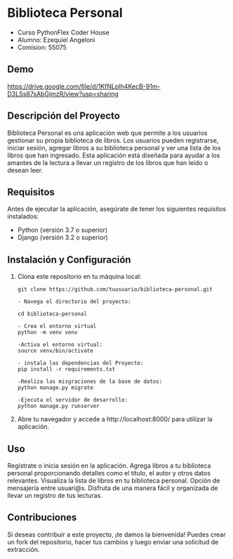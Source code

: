 # Biblioteca Personal

- Curso PythonFlex Coder House
- Alumno: Ezequiel Angeloni
- Comision: 55075

## Demo

https://drive.google.com/file/d/1KfNLpIh4KecB-91m-D3LSs87sAbGjmzR/view?usp=sharing

## Descripción del Proyecto

Biblioteca Personal es una aplicación web que permite a los usuarios gestionar su propia biblioteca de libros. Los usuarios pueden registrarse, iniciar sesión, agregar libros a su biblioteca personal y ver una lista de los libros que han ingresado. Esta aplicación está diseñada para ayudar a los amantes de la lectura a llevar un registro de los libros que han leído o desean leer.

## Requisitos

Antes de ejecutar la aplicación, asegúrate de tener los siguientes requisitos instalados:

- Python (versión 3.7 o superior)
- Django (versión 3.2 o superior)

## Instalación y Configuración

1. Clona este repositorio en tu máquina local:

   ```shell
   git clone https://github.com/tuusuario/biblioteca-personal.git

   - Navega el directorio del proyecto:

   cd biblioteca-personal

   - Crea el entorno virtual
   python -m venv venv

   -Activa el entorno virtual:
   source venv/bin/activate

   - instala las dependencias del Proyecto:
   pip install -r requirements.txt

   -Realiza las misgraciones de la base de datos:
   python manage.py migrate

   -Ejecuta el servidor de desarrollo:
   python manage.py runserver
   ```

2. Abre tu navegador y accede a http://localhost:8000/ para utilizar la aplicación.

## Uso

Regístrate o inicia sesión en la aplicación.
Agrega libros a tu biblioteca personal proporcionando detalles como el título, el autor y otros datos relevantes.
Visualiza la lista de libros en tu biblioteca personal.
Opción de mensajería entre usuari@s.
Disfruta de una manera fácil y organizada de llevar un registro de tus lecturas.

## Contribuciones

Si deseas contribuir a este proyecto, ¡te damos la bienvenida! Puedes crear un fork del repositorio, hacer tus cambios y luego enviar una solicitud de extracción.
